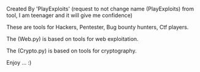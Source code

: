 Created By   'PlayExploits' (request to not change name (PlayExploits) from tool, I am teenager and it will give me confidence)

These are tools for Hackers, Pentester, Bug bounty hunters, Ctf players.

The (Web.py) is based on tools for web exploitation.

The (Crypto.py) is based on tools for cryptography.

Enjoy ... :)
